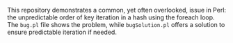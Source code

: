 This repository demonstrates a common, yet often overlooked, issue in Perl: the unpredictable order of key iteration in a hash using the foreach loop.  The `bug.pl` file shows the problem, while `bugSolution.pl` offers a solution to ensure predictable iteration if needed.
